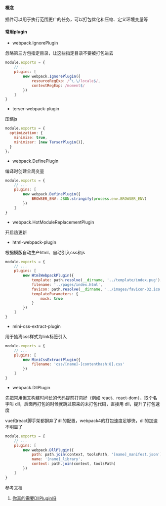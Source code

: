 #### 概念

插件可以用于执行范围更广的任务，可以打包优化和压缩、定义环境变量等

#### 常用plugin

- webpack.IgnorePlugin

忽略第三方包指定目录，让这些指定目录不要被打包进去

```js
module.exports = {
    // ...
    plugins: [
        new webpack.IgnorePlugin({
            resourceRegExp: /^\.\/locale$/,
            contextRegExp: /moment$/
        })
    ]
}
```

- terser-webpack-plugin

压缩js

```js
module.exports = {
  optimization: {
    minimize: true,
    minimizer: [new TerserPlugin()],
  }
};
```

- webpack.DefinePlugin

编译时创建全局变量

```js
module.exports = {
    // ...
    plugins: [
        new webpack.DefinePlugin({
            BROWSER_ENV: JSON.stringify(process.env.BROWSER_ENV)
        })
    ]
}
```

- webpack.HotModuleReplacementPlugin

开启热更新

- html-webpack-plugin

根据模版自动生产html、自动引入css和js

```js
module.exports = {
    // ...
    plugins: [
        new HtmlWebpackPlugin({
            template: path.resolve(__dirname, '../template/index.pug'),
            filename: '../pages/index.html',
            favicon: path.resolve(__dirname, '../images/favicon-32.ico'),
            templateParameters: {
                mock: true
            }
        })
    ]
}
```

- mini-css-extract-plugin

用于抽离css样式为link标签引入

```js
module.exports = {
    // ...
    plugins: [
        new MiniCssExtractPlugin({
            filename: 'css/[name]-[contenthash:8].css'
        })
    ]
}
```

- webpack.DllPlugin

先把常用但又构建时间长的代码提前打包好（例如 react、react-dom），取个名字叫 dll，后面再打包的时候就跳过原来的未打包代码，直接用 dll，提升了打包速度

vue和react脚手架都摒弃了dll的配置，webpack4的打包速度足够快，dll的加速不明显了

```js
module.exports = {
    // ...
    plugins: [
        new webpack.DllPlugin({
            path: path.join(context, toolsPath, '[name]_manifest.json'),
            name: '[name]_library',
            context: path.join(context, toolsPath)
        })
    ]
}
```

参考文档
1. [你真的需要DllPlugin吗](https://www.bilibili.com/read/cv6118617/)